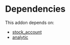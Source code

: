 # Dependencies

This addon depends on:

- [stock_account](https://github.com/bringout/oca-ocb-accounting/tree/eb3c9b9e76fbb706c132f3bf6a9538d6d5a0b1a7/odoo-bringout-oca-ocb-stock_account)
- [analytic](https://github.com/bringout/oca-ocb-core/tree/b8a76bf74d4ef2767aa510ddf3515d4c8c9b941d/odoo-bringout-oca-ocb-analytic)
